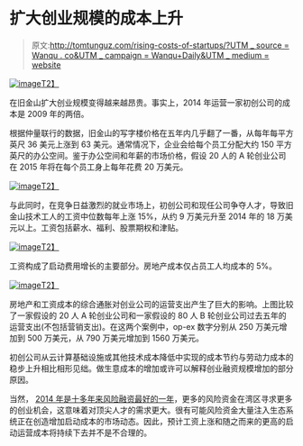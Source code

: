 # 扩大创业规模的成本上升

> 原文:[http://tomtunguz.com/rising-costs-of-startups/?UTM _ source = Wanqu . co&UTM _ campaign = Wanqu+Daily&UTM _ medium = website](http://tomtunguz.com/rising-costs-of-startups/?utm_source=wanqu.co&utm_campaign=Wanqu+Daily&utm_medium=website)

[![image](../Images/0996c5103a8e3145d14018dcb9f1e968.png)T2】](https://res.cloudinary.com/dzawgnnlr/image/upload/q_auto/f_auto/w_auto/startup_real_estate_costs.png)

在旧金山扩大创业规模变得越来越昂贵。事实上，2014 年运营一家初创公司的成本是 2009 年的两倍。

根据仲量联行的数据，旧金山的写字楼价格在五年内几乎翻了一番，从每年每平方英尺 36 美元上涨到 63 美元。通常情况下，企业会给每个员工分配大约 150 平方英尺的办公空间。鉴于办公空间和年薪的市场价格，假设 20 人的 A 轮创业公司在 2015 年将在每个员工身上每年花费 20 万美元。

[![image](../Images/e151fda703133db1b86958600bdcc7c4.png)T2】](https://res.cloudinary.com/dzawgnnlr/image/upload/q_auto/f_auto/w_auto/startup_wage_costs.png)

与此同时，在竞争日益激烈的就业市场上，初创公司和现任公司争夺人才，导致旧金山技术工人的工资中位数每年上涨 15%，从约 9 万美元升至 2014 年的 18 万美元以上。工资包括薪水、福利、股票期权和津贴。

[![image](../Images/1a3383dbc4303c103ae7d755722d7f7a.png)T2】](https://res.cloudinary.com/dzawgnnlr/image/upload/q_auto/f_auto/w_auto/per_employee_costs_startup.png)

工资构成了启动费用增长的主要部分。房地产成本仅占员工人均成本的 5%。

[![image](../Images/f7c593b6859e6dfc0a124966606885f6.png)T2】](https://res.cloudinary.com/dzawgnnlr/image/upload/q_auto/f_auto/w_auto/startup_opex.png)

房地产和工资成本的综合通胀对创业公司的运营支出产生了巨大的影响。上图比较了一家假设的 20 人 A 轮创业公司和一家假设的 80 人 B 轮创业公司过去五年的运营支出(不包括营销支出)。在这两个案例中，op-ex 数字分别从 250 万美元增加到 500 万美元，从 790 万美元增加到 1560 万美元。

初创公司从云计算基础设施或其他技术成本降低中实现的成本节约与劳动力成本的稳步上升相比相形见绌。做生意成本的增加或许可以解释创业融资规模增加的部分原因。

当然， [2014 年是十多年来风险融资最好的一年](http://www.wsj.com/articles/venture-capital-fundraising-jumped-62-in-2014-1421039104)，更多的风险资金在湾区寻求更多的创业机会，这意味着对顶尖人才的需求更大。很有可能风险资金大量注入生态系统正在创造增加启动成本的市场动态。因此，预计工资上涨和随之而来的更高的启动运营成本将持续下去并不是不合理的。